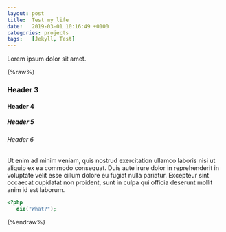 ```yaml
---
layout: post
title:  Test my life
date:   2019-03-01 10:16:49 +0100
categories: projects
tags:   [Jekyll, Test]
---
```


Lorem ipsum dolor sit amet.

<!--more-->

{%raw%}

### Header 3
#### Header 4
##### Header 5
###### Header 6

Ut enim ad minim veniam, quis nostrud exercitation ullamco laboris nisi ut aliquip ex ea commodo consequat. Duis aute irure dolor in reprehenderit in voluptate velit esse cillum dolore eu fugiat nulla pariatur. Excepteur sint occaecat cupidatat non proident, sunt in culpa qui officia deserunt mollit anim id est laborum.
```php
<?php
   die("What?");
```
{%endraw%}
